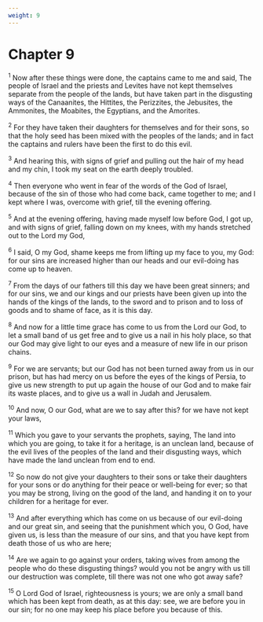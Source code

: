 ```yaml
---
weight: 9
---
```


# Chapter 9

<sup>1</sup> Now after these things were done, the captains came to me and said, The people of Israel and the priests and Levites have not kept themselves separate from the people of the lands, but have taken part in the disgusting ways of the Canaanites, the Hittites, the Perizzites, the Jebusites, the Ammonites, the Moabites, the Egyptians, and the Amorites. 

<sup>2</sup> For they have taken their daughters for themselves and for their sons, so that the holy seed has been mixed with the peoples of the lands; and in fact the captains and rulers have been the first to do this evil. 

<sup>3</sup> And hearing this, with signs of grief and pulling out the hair of my head and my chin, I took my seat on the earth deeply troubled. 

<sup>4</sup> Then everyone who went in fear of the words of the God of Israel, because of the sin of those who had come back, came together to me; and I kept where I was, overcome with grief, till the evening offering. 

<sup>5</sup> And at the evening offering, having made myself low before God, I got up, and with signs of grief, falling down on my knees, with my hands stretched out to the Lord my God, 

<sup>6</sup> I said, O my God, shame keeps me from lifting up my face to you, my God: for our sins are increased higher than our heads and our evil-doing has come up to heaven. 

<sup>7</sup> From the days of our fathers till this day we have been great sinners; and for our sins, we and our kings and our priests have been given up into the hands of the kings of the lands, to the sword and to prison and to loss of goods and to shame of face, as it is this day. 

<sup>8</sup> And now for a little time grace has come to us from the Lord our God, to let a small band of us get free and to give us a nail in his holy place, so that our God may give light to our eyes and a measure of new life in our prison chains. 

<sup>9</sup> For we are servants; but our God has not been turned away from us in our prison, but has had mercy on us before the eyes of the kings of Persia, to give us new strength to put up again the house of our God and to make fair its waste places, and to give us a wall in Judah and Jerusalem. 

<sup>10</sup> And now, O our God, what are we to say after this? for we have not kept your laws, 

<sup>11</sup> Which you gave to your servants the prophets, saying, The land into which you are going, to take it for a heritage, is an unclean land, because of the evil lives of the peoples of the land and their disgusting ways, which have made the land unclean from end to end. 

<sup>12</sup> So now do not give your daughters to their sons or take their daughters for your sons or do anything for their peace or well-being for ever; so that you may be strong, living on the good of the land, and handing it on to your children for a heritage for ever. 

<sup>13</sup> And after everything which has come on us because of our evil-doing and our great sin, and seeing that the punishment which you, O God, have given us, is less than the measure of our sins, and that you have kept from death those of us who are here; 

<sup>14</sup> Are we again to go against your orders, taking wives from among the people who do these disgusting things? would you not be angry with us till our destruction was complete, till there was not one who got away safe? 

<sup>15</sup> O Lord God of Israel, righteousness is yours; we are only a small band which has been kept from death, as at this day: see, we are before you in our sin; for no one may keep his place before you because of this. 


